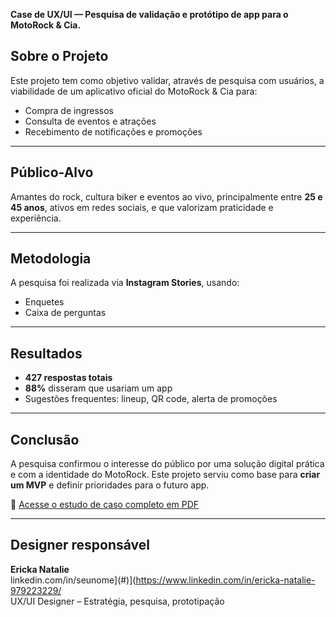 **Case de UX/UI — Pesquisa de validação e protótipo de app para o MotoRock & Cia.**
## Sobre o Projeto

Este projeto tem como objetivo validar, através de pesquisa com usuários, a viabilidade de um aplicativo oficial do MotoRock & Cia para:

- Compra de ingressos
- Consulta de eventos e atrações
- Recebimento de notificações e promoções

---

## Público-Alvo

Amantes do rock, cultura biker e eventos ao vivo, principalmente entre **25 e 45 anos**, ativos em redes sociais, e que valorizam praticidade e experiência.

---

## Metodologia

A pesquisa foi realizada via **Instagram Stories**, usando:

- Enquetes
- Caixa de perguntas

---

## Resultados

- **427 respostas totais**
- **88%** disseram que usariam um app
- Sugestões frequentes: lineup, QR code, alerta de promoções

---

## Conclusão

A pesquisa confirmou o interesse do público por uma solução digital prática e com a identidade do MotoRock. Este projeto serviu como base para **criar um MVP** e definir prioridades para o futuro app.

📄 [Acesse o estudo de caso completo em PDF](./_Case%20MotoRock%20Pesquisa%20App.pdf)

---

## Designer responsável
**Ericka Natalie**  
linkedin.com/in/seunome](#)](https://www.linkedin.com/in/ericka-natalie-979223229/  
UX/UI Designer – Estratégia, pesquisa, prototipação
